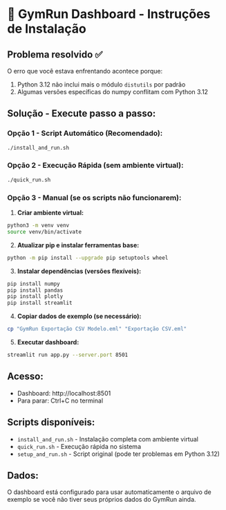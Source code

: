 # 💪 GymRun Dashboard - Instruções de Instalação

## Problema resolvido ✅

O erro que você estava enfrentando acontece porque:
1. Python 3.12 não inclui mais o módulo `distutils` por padrão
2. Algumas versões específicas do numpy conflitam com Python 3.12

## Solução - Execute passo a passo:

### Opção 1 - Script Automático (Recomendado):
```bash
./install_and_run.sh
```

### Opção 2 - Execução Rápida (sem ambiente virtual):
```bash
./quick_run.sh
```

### Opção 3 - Manual (se os scripts não funcionarem):

1. **Criar ambiente virtual:**
```bash
python3 -m venv venv
source venv/bin/activate
```

2. **Atualizar pip e instalar ferramentas base:**
```bash
python -m pip install --upgrade pip setuptools wheel
```

3. **Instalar dependências (versões flexíveis):**
```bash
pip install numpy
pip install pandas
pip install plotly
pip install streamlit
```

4. **Copiar dados de exemplo (se necessário):**
```bash
cp "GymRun Exportação CSV Modelo.eml" "Exportação CSV.eml"
```

5. **Executar dashboard:**
```bash
streamlit run app.py --server.port 8501
```

## Acesso:
- Dashboard: http://localhost:8501
- Para parar: Ctrl+C no terminal

## Scripts disponíveis:
- `install_and_run.sh` - Instalação completa com ambiente virtual
- `quick_run.sh` - Execução rápida no sistema
- `setup_and_run.sh` - Script original (pode ter problemas em Python 3.12)

## Dados:
O dashboard está configurado para usar automaticamente o arquivo de exemplo se você não tiver seus próprios dados do GymRun ainda.
